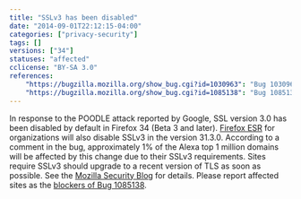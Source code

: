 ```yaml
---
title: "SSLv3 has been disabled"
date: "2014-09-01T22:12:15-04:00"
categories: ["privacy-security"]
tags: []
versions: ["34"]
statuses: "affected"
cclicense: "BY-SA 3.0"
references:
    "https://bugzilla.mozilla.org/show_bug.cgi?id=1030963": "Bug 1030963 – (POODLE) Padding oracle attack on SSL 3.0"
    "https://bugzilla.mozilla.org/show_bug.cgi?id=1085138": "Bug 1085138 – (POODLEBITE) [META] Sites broken due to reliance on a security protocol that was obsolete last millennium"
---
```

In response to the POODLE attack reported by Google, SSL version 3.0 has been disabled by default in Firefox 34 (Beta 3 and later). [Firefox ESR](https://www.mozilla.org/en-US/firefox/organizations/) for organizations will also disable SSLv3 in the version 31.3.0. According to a comment in the bug, approximately 1% of the Alexa top 1 million domains will be affected by this change due to their SSLv3 requirements. Sites require SSLv3 should upgrade to a recent version of TLS as soon as possible. See the [Mozilla Security Blog](https://blog.mozilla.org/security/2014/10/14/the-poodle-attack-and-the-end-of-ssl-3-0/) for details. Please report affected sites as the [blockers of Bug 1085138](https://bugzilla.mozilla.org/showdependencytree.cgi?id=1085138).
